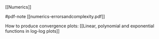 
[[Numerics]]

#pdf-note [[numerics-errorsandcomplexity.pdf]]


How to produce convergence plots: [[Linear, polynomial and exponential functions in log-log plots]]